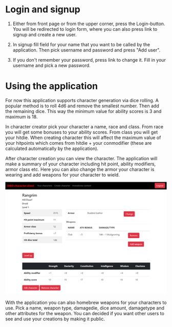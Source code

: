 # Login and signup

1. Either from front page or from the upper corner, press the Login-button. You will be redirected to login form, where you can also press link to signup and create a new user.

2. In signup fill field for your name that you want to be called by the application. Then pick username and password and press "Add user".

3. If you don't remember your password, press link to change it. Fill in your username and pick a new password.

# Using the application
For now this application supports character generation via dice rolling. A popular method is to roll 4d6 and remove the smallest number. Then add the remaining dice. This way the minimum value for ability scores is 3 and maximum is 18.

In character creator pick your character a name, race and class. From race you will get some bonuses to your ability scores. From class you will get your hitdie. When creating character this will affect the maximum value of your hitpoints which comes from hitdie + your conmodifier (these are calculated automatically by the application).

After character creation you can view the character. The application will make a summary of your character including hit point, ability modifiers, armor class etc. Here you can also change the armor your character is wearing and add weapons for your character to wield.

![alt text](./manual_character.PNG "Create character")

With the application you can also homebrew weapons for your characters to use. Pick a name, weapon type, damagedie, dice amount, damagetype and other attributes for the weapon. You can decided if you want other users to see and use your creations by making it public. 
